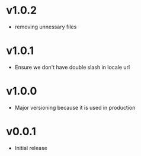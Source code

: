 v1.0.2
==================
* removing unnessary files

v1.0.1
==================
* Ensure we don't have double slash in locale url

v1.0.0
==================
* Major versioning because it is used in production

v0.0.1
==================
* Initial release
